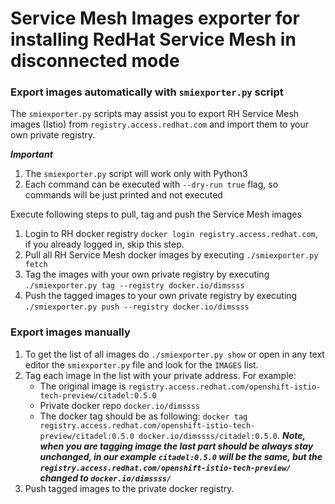 # Service Mesh Images exporter for installing RedHat Service Mesh in disconnected mode


### Export images automatically with `smiexporter.py` script
The `smiexporter.py` scripts may assist you to export RH Service Mesh images (Istio) from `registry.access.redhat.com` and import them to your
own private registry. 

***Important***
1. The `smiexporter.py` script will work only with Python3
2. Each command can be executed with `--dry-run true` flag, so commands will be just printed and not executed

Execute following steps to pull, tag and push the Service Mesh images 
1. Login to RH docker registry `docker login registry.access.redhat.com`, if you already logged in, skip this step.
2. Pull all RH Service Mesh docker images by executing `./smiexporter.py fetch`
3. Tag the images with your own private registry by executing `./smiexporter.py tag --registry docker.io/dimssss`
4. Push the tagged images to your own private registry by executing `./smiexporter.py push --registry docker.io/dimssss` 

### Export images manually
1. To get the list of all images do  `./smiexporter.py show` or open in any text editor the `smiexporter.py` file and look for the `IMAGES` list. 
2. Tag each image in the list with your private address. For example:
      - The original image is `registry.access.redhat.com/openshift-istio-tech-preview/citadel:0.5.0` 
      - Private docker repo `docker.io/dimssss`
      - The docker tag should be as following: `docker tag registry.access.redhat.com/openshift-istio-tech-preview/citadel:0.5.0 docker.io/dimssss/citadel:0.5.0`. ***Note, when you are tagging image the last part should be always stay unchanged, in our example `citadel:0.5.0` will be the same, but the `registry.access.redhat.com/openshift-istio-tech-preview/` changed to `docker.io/dimssss/`***
3. Push tagged images to the private docker registry.
